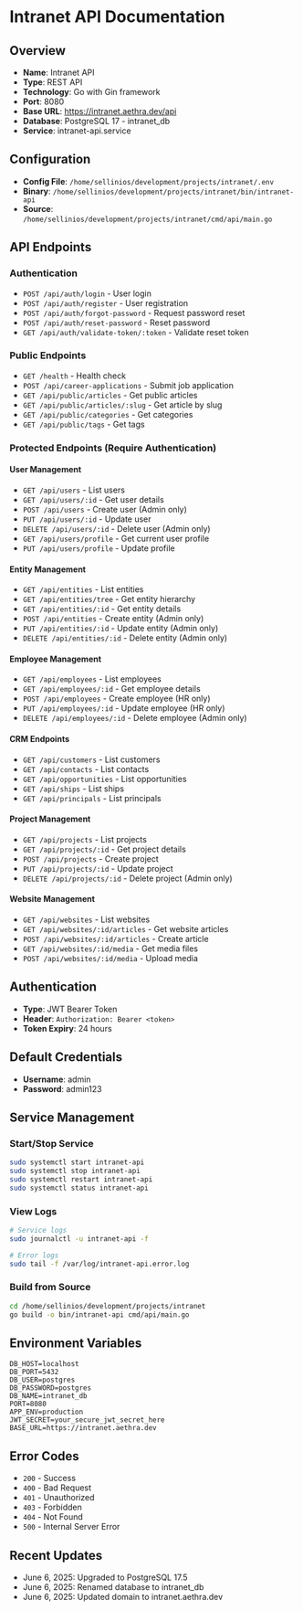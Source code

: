 # Intranet API Documentation

## Overview
- **Name**: Intranet API
- **Type**: REST API
- **Technology**: Go with Gin framework
- **Port**: 8080
- **Base URL**: https://intranet.aethra.dev/api
- **Database**: PostgreSQL 17 - intranet_db
- **Service**: intranet-api.service

## Configuration
- **Config File**: `/home/sellinios/development/projects/intranet/.env`
- **Binary**: `/home/sellinios/development/projects/intranet/bin/intranet-api`
- **Source**: `/home/sellinios/development/projects/intranet/cmd/api/main.go`

## API Endpoints

### Authentication
- `POST /api/auth/login` - User login
- `POST /api/auth/register` - User registration
- `POST /api/auth/forgot-password` - Request password reset
- `POST /api/auth/reset-password` - Reset password
- `GET /api/auth/validate-token/:token` - Validate reset token

### Public Endpoints
- `GET /health` - Health check
- `POST /api/career-applications` - Submit job application
- `GET /api/public/articles` - Get public articles
- `GET /api/public/articles/:slug` - Get article by slug
- `GET /api/public/categories` - Get categories
- `GET /api/public/tags` - Get tags

### Protected Endpoints (Require Authentication)

#### User Management
- `GET /api/users` - List users
- `GET /api/users/:id` - Get user details
- `POST /api/users` - Create user (Admin only)
- `PUT /api/users/:id` - Update user
- `DELETE /api/users/:id` - Delete user (Admin only)
- `GET /api/users/profile` - Get current user profile
- `PUT /api/users/profile` - Update profile

#### Entity Management
- `GET /api/entities` - List entities
- `GET /api/entities/tree` - Get entity hierarchy
- `GET /api/entities/:id` - Get entity details
- `POST /api/entities` - Create entity (Admin only)
- `PUT /api/entities/:id` - Update entity (Admin only)
- `DELETE /api/entities/:id` - Delete entity (Admin only)

#### Employee Management
- `GET /api/employees` - List employees
- `GET /api/employees/:id` - Get employee details
- `POST /api/employees` - Create employee (HR only)
- `PUT /api/employees/:id` - Update employee (HR only)
- `DELETE /api/employees/:id` - Delete employee (Admin only)

#### CRM Endpoints
- `GET /api/customers` - List customers
- `GET /api/contacts` - List contacts
- `GET /api/opportunities` - List opportunities
- `GET /api/ships` - List ships
- `GET /api/principals` - List principals

#### Project Management
- `GET /api/projects` - List projects
- `GET /api/projects/:id` - Get project details
- `POST /api/projects` - Create project
- `PUT /api/projects/:id` - Update project
- `DELETE /api/projects/:id` - Delete project (Admin only)

#### Website Management
- `GET /api/websites` - List websites
- `GET /api/websites/:id/articles` - Get website articles
- `POST /api/websites/:id/articles` - Create article
- `GET /api/websites/:id/media` - Get media files
- `POST /api/websites/:id/media` - Upload media

## Authentication
- **Type**: JWT Bearer Token
- **Header**: `Authorization: Bearer <token>`
- **Token Expiry**: 24 hours

## Default Credentials
- **Username**: admin
- **Password**: admin123

## Service Management

### Start/Stop Service
```bash
sudo systemctl start intranet-api
sudo systemctl stop intranet-api
sudo systemctl restart intranet-api
sudo systemctl status intranet-api
```

### View Logs
```bash
# Service logs
sudo journalctl -u intranet-api -f

# Error logs
sudo tail -f /var/log/intranet-api.error.log
```

### Build from Source
```bash
cd /home/sellinios/development/projects/intranet
go build -o bin/intranet-api cmd/api/main.go
```

## Environment Variables
```
DB_HOST=localhost
DB_PORT=5432
DB_USER=postgres
DB_PASSWORD=postgres
DB_NAME=intranet_db
PORT=8080
APP_ENV=production
JWT_SECRET=your_secure_jwt_secret_here
BASE_URL=https://intranet.aethra.dev
```

## Error Codes
- `200` - Success
- `400` - Bad Request
- `401` - Unauthorized
- `403` - Forbidden
- `404` - Not Found
- `500` - Internal Server Error

## Recent Updates
- June 6, 2025: Upgraded to PostgreSQL 17.5
- June 6, 2025: Renamed database to intranet_db
- June 6, 2025: Updated domain to intranet.aethra.dev